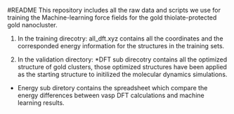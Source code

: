 #README
This repository includes all the raw data and scripts we use for training the Machine-learning force fields for the gold thiolate-protected gold nanocluster.

1. In the training direcotry:
all_dft.xyz contains all the coordinates and the corresponded energy information for the structures in the training sets. 

2. In the validation directory:
*DFT sub direcotry contains all the optimized structure of gold clusters, those optimized structures have been applied as the starting structure to initilized the molecular dynamics simulations.
* Energy sub diretory contains the spreadsheet which compare the energy differences between vasp DFT calculations and machine learning results.




